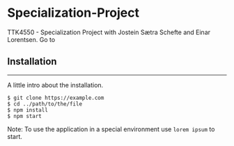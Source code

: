 # Specialization-Project
TTK4550 - Specialization Project with Jostein Sætra Schefte and Einar Lorentsen. Go to 


## Installation
***
A little intro about the installation. 
```
$ git clone https://example.com
$ cd ../path/to/the/file
$ npm install
$ npm start
```
Note: To use the application in a special environment use ```lorem ipsum``` to start.
